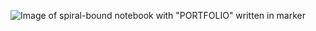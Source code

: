 ![Image of spiral-bound notebook with "PORTFOLIO" written in marker](https://4.bp.blogspot.com/-vCUQcH_SnXk/UsBYIWeL9AI/AAAAAAAAAlo/7osFUHNiO0Q/w1200-h630-p-k-no-nu/portfolio.jpg)
